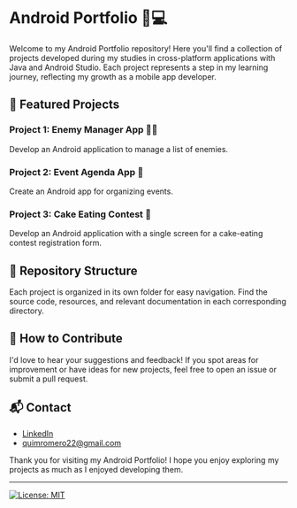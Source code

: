 # Android Portfolio 📱💻

Welcome to my Android Portfolio repository! Here you'll find a collection of projects developed during my studies in cross-platform applications with Java and Android Studio. Each project represents a step in my learning journey, reflecting my growth as a mobile app developer.

## 🚀 Featured Projects
### Project 1: Enemy Manager App 🦹‍♂️
Develop an Android application to manage a list of enemies.

### Project 2: Event Agenda App 📅
Create an Android app for organizing events.

### Project 3: Cake Eating Contest 🍰
Develop an Android application with a single screen for a cake-eating contest registration form.

## 📁 Repository Structure
Each project is organized in its own folder for easy navigation.
Find the source code, resources, and relevant documentation in each corresponding directory.

## 🤝 How to Contribute
I'd love to hear your suggestions and feedback! If you spot areas for improvement or have ideas for new projects, feel free to open an issue or submit a pull request.

## 📬 Contact
- [LinkedIn](https://www.linkedin.com/in/quimromero/)
- quimromero22@gmail.com

Thank you for visiting my Android Portfolio! I hope you enjoy exploring my projects as much as I enjoyed developing them.

---

[![License: MIT](https://img.shields.io/badge/License-MIT-blue.svg)](https://opensource.org/licenses/MIT)
